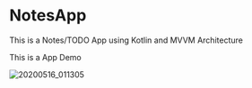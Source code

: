 # NotesApp
This is a Notes/TODO App using Kotlin and MVVM Architecture

This is a App Demo

![20200516_011305](https://user-images.githubusercontent.com/40730402/82091918-e3ca1300-9715-11ea-901d-1bc1c64cc505.gif)
